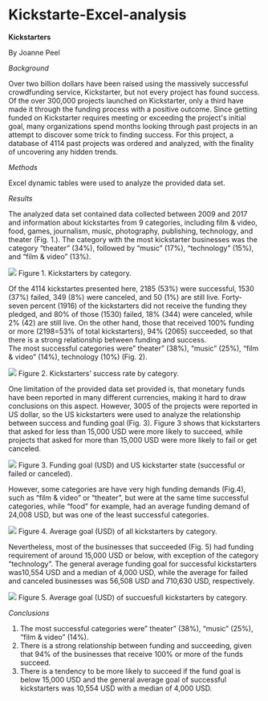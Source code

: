 # Kickstarte-Excel-analysis
**Kickstarters**

By Joanne Peel

*Background*

Over two billion dollars have been raised using the massively successful crowdfunding service, Kickstarter, but not every project has found success. Of the over 300,000 projects launched on Kickstarter, only a third have made it through the funding process with a positive outcome.
Since getting funded on Kickstarter requires meeting or exceeding the project's initial goal, many organizations spend months looking through past projects in an attempt to discover some trick to finding success. For this project, a database of 4114 past projects was ordered and analyzed, with the finality of uncovering any hidden trends.

*Methods*

Excel dynamic tables were used to analyze the provided data set.

*Results*

The analyzed data set contained data collected between 2009 and 2017 and information about kickstartes from 9 categories, including film & video, food, games, journalism, music, photography, publishing, technology, and theater (Fig. 1.). The category with the most kickstarter businesses was the category “theater” (34%), followed by “music” (17%), “technology” (15%), and “film & video” (13%).

![](https://github.com/JoannePeel/Kickstarte-Excel-analysis/blob/master/Figure%201.png)
Figure 1. Kickstarters by category.

Of the 4114 kickstartes presented here, 2185 (53%) were successful, 1530 (37%) failed, 349 (8%) were canceled, and 50 (1%) are still live.
Forty-seven percent (1916) of the kickstarters did not receive the funding they pledged, and 80% of those (1530) failed, 18% (344) were canceled, while 2% (42) are still live. On the other hand, those that received 100% funding or more (2198=53% of total kickstarters), 94% (2065) succeeded, so that there is a strong relationship between funding and success.  
The most successful categories were” theater” (38%), “music” (25%), “film & video” (14%), technology (10%) (Fig. 2).
 
![](https://github.com/JoannePeel/Kickstarte-Excel-analysis/blob/master/Figure%202.png)
Figure 2. Kickstarters’ success rate by category.

One limitation of the provided data set provided is, that monetary funds have been reported in many different currencies, making it hard to draw conclusions on this aspect.
However, 3005 of the projects were reported in US dollar, so the US kickstarters were used to analyze the relationship between success and funding goal (Fig. 3). Figure 3 shows that kickstarters that asked for less than 15,000 USD were more likely to succeed, while projects that asked for more than 15,000 USD were more likely to fail or get canceled.

![](https://github.com/JoannePeel/Kickstarte-Excel-analysis/blob/master/Figure%203.png) 
Figure 3. Funding goal (USD) and US kickstarter state (successful or failed or canceled).

However, some categories are have very high funding demands (Fig.4), such as “film &  video” or “theater”, but were at the same time successful categories, while “food” for example, had an average funding demand of 24,008 USD, but was one of the least successful categories. 

![](https://github.com/JoannePeel/Kickstarte-Excel-analysis/blob/master/Figure%204.png)
Figure 4. Average goal (USD) of all kickstarters by category.

Nevertheless, most of the businesses that succeeded (Fig. 5) had funding requirement of around 15,000 USD or below, with exception of the category “technology”. 
The general average funding goal for successful kickstarters was10,554 USD and a median of 4,000 USD, while the average for failed and canceled businesses was 56,508 USD and 710,630 USD, respectively. 
 
![](https://github.com/JoannePeel/Kickstarte-Excel-analysis/blob/master/Figure%205.png)
Figure 5. Average goal (USD) of succuesfull kickstarters by category.

*Conclusions*

1.	The most successful categories were” theater” (38%), “music” (25%), “film & video” (14%).
2.	There is a strong relationship between funding and succeeding, given that 94% of the businesses that receive 100% or more of the funds succeed.
3.	There is a tendency to be more likely to succeed if the fund goal is below 15,000 USD and the general average goal of successful kickstarters was 10,554 USD with a median of 4,000 USD.

